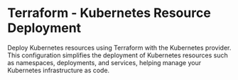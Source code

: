 # Terraform - Kubernetes Resource Deployment

Deploy Kubernetes resources using Terraform with the Kubernetes provider. This configuration simplifies the deployment of Kubernetes resources such as namespaces, deployments, and services, helping manage your Kubernetes infrastructure as code.
